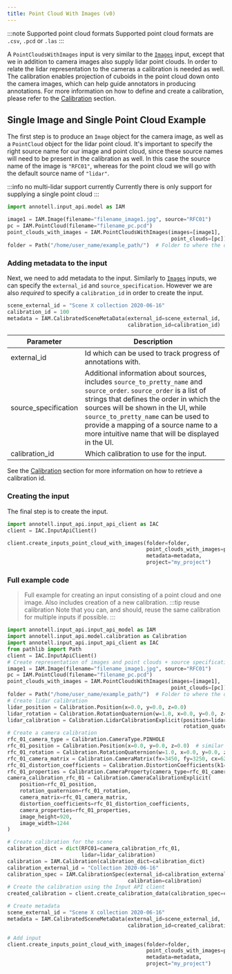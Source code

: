 ```yaml
---
title: Point Cloud With Images (v0)
---
```


:::note Supported point cloud formats
Supported point cloud formats are `.csv`, `.pcd` or `.las`
:::

A `PointCloudsWithImages` input is very similar to the [`Images`](input-api/inputs/images.md) input, except that we in addition to camera images also supply lidar point clouds. In order to relate the lidar representation to the cameras a calibration is needed as well. The calibration enables projection of cuboids in the point cloud down onto the camera images, which can help guide annotators in producing annotations. For more information on how to define and create a calibration, please refer to the [Calibration](input-api/calibration.md) section.

## Single Image and Single Point Cloud Example
The first step is to produce an `Image` object for the camera image, as well as a `PointCloud` object for the lidar point cloud. It's important to specify the right source name for our image and point cloud, since these source names will need to be present in the calibration as well. In this case the source name of the image is `"RFC01"`, whereas for the point cloud we will go with the default source name of `"lidar"`.

:::info no multi-lidar support currently
Currently there is only support for supplying a single point cloud
:::

```python
import annotell.input_api.model as IAM

image1 = IAM.Image(filename="filename_image1.jpg", source="RFC01")
pc = IAM.PointCloud(filename="filename_pc.pcd")
point_clouds_with_images = IAM.PointCloudsWithImages(images=[image1],
                                                     point_clouds=[pc])
folder = Path("/home/user_name/example_path/")  # Folder to where the data is
```

### Adding metadata to the input

Next, we need to add metadata to the input. Similarly to [`Images`](input-api/inputs/images.md) inputs, we can specify the `external_id` and `source_specification`. However we are also _required_ to specify a `calibration_id` in order to create the input.

```python
scene_external_id = "Scene X collection 2020-06-16"
calibration_id = 100
metadata = IAM.CalibratedSceneMetaData(external_id=scene_external_id,
                                       calibration_id=calibration_id)
```

| Parameter            | Description                                                                                                                                                                                                                                |
| -------------------- | ------------------------------------------------------------------------------------------------------------------------------------------------------------------------------------------------------------------------------------------ |
| external_id          | Id which can be used to track progress of annotations with.                                                                                                                                                                                |
| source_specification | Additional information about sources, includes `source_to_pretty_name` and `source_order`. `source_order` is a list of strings that defines the order in which the sources will be shown in the UI, while `source_to_pretty_name` can be used to provide a mapping of a source name to a more intuitive name that will be displayed in the UI. |
| calibration_id       | Which calibration to use for the input.                                                                                                                                                                                                    |

See the [Calibration](input-api/calibration.md) section for more information on how to retrieve a calibration id.

### Creating the input

The final step is to create the input.

```python
import annotell.input_api.input_api_client as IAC
client = IAC.InputApiClient()

client.create_inputs_point_cloud_with_images(folder=folder,
                                             point_clouds_with_images=point_clouds_with_images,
                                             metadata=metadata,
                                             project="my_project")
```


### Full example code

> Full example for creating an input consisting of a point cloud and one image. Also includes creation of a new calibration. 
:::tip reuse calibration
Note that you can, and should, reuse the same calibration for multiple inputs if possible.
:::


```python
import annotell.input_api.input_api_model as IAM
import annotell.input_api.model.calibration as Calibration
import annotell.input_api.input_api_client as IAC
from pathlib import Path
client = IAC.InputApiClient()
# Create representation of images and point clouds + source specification images
image1 = IAM.Image(filename="filename_image1.jpg", source="RFC01")
pc = IAM.PointCloud(filename="filename_pc.pcd")
point_clouds_with_images = IAM.PointCloudsWithImages(images=[image1],
                                                     point_clouds=[pc])
folder = Path("/home/user_name/example_path/")  # Folder to where the data is
# Create lidar calibration
lidar_position = Calibration.Position(x=0.0, y=0.0, z=0.0)
lidar_rotation = Calibration.RotationQuaternion(w=1.0, x=0.0, y=0.0, z=0.0)
lidar_calibration = Calibration.LidarCalibrationExplicit(position=lidar_position,
                                                         rotation_quaternion=lidar_rotation)
# Create a camera calibration
rfc_01_camera_type = Calibration.CameraType.PINHOLE
rfc_01_position = Calibration.Position(x=0.0, y=0.0, z=0.0)  # similar to Lidar
rfc_01_rotation = Calibration.RotationQuaternion(w=1.0, x=0.0, y=0.0, z=0.0)  # similar to Lidar
rfc_01_camera_matrix = Calibration.CameraMatrix(fx=3450, fy=3250, cx=622, cy=400)
rfc_01_distortion_coefficients = Calibration.DistortionCoefficients(k1=0.0, k2=0.0, p1=0.0, p2=0.0, k3=0.0)
rfc_01_properties = Calibration.CameraProperty(camera_type=rfc_01_camera_type)
camera_calibration_rfc_01 = Calibration.CameraCalibrationExplicit(
    position=rfc_01_position,
    rotation_quaternion=rfc_01_rotation,
    camera_matrix=rfc_01_camera_matrix,
    distortion_coefficients=rfc_01_distortion_coefficients,
    camera_properties=rfc_01_properties,
    image_height=920,
    image_width=1244
)

# Create calibration for the scene
calibration_dict = dict(RFC01=camera_calibration_rfc_01,
                        lidar=lidar_calibration)
calibration = IAM.Calibration(calibration_dict=calibration_dict)
calibration_external_id = "Collection 2020-06-16"
calibration_spec = IAM.CalibrationSpec(external_id=calibration_external_id,
                                       calibration=calibration)
# Create the calibration using the Input API client
created_calibration = client.create_calibration_data(calibration_spec=calibration_spec)

# Create metadata
scene_external_id = "Scene X collection 2020-06-16"
metadata = IAM.CalibratedSceneMetaData(external_id=scene_external_id,
                                       calibration_id=created_calibration.id)

# Add input
client.create_inputs_point_cloud_with_images(folder=folder,
                                             point_clouds_with_images=point_clouds_with_images,
                                             metadata=metadata,
                                             project="my_project")
```
